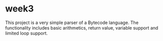 # week3

This project is a very simple parser of a Bytecode language. The functionality includes basic arithmetics, return value, variable support and limited loop support.